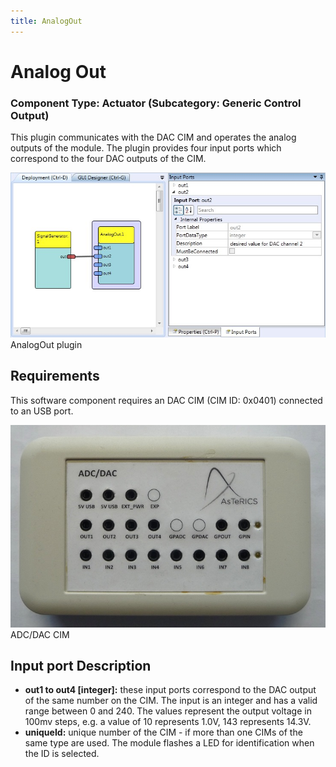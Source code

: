 ```yaml
---
title: AnalogOut
---
```


# Analog Out

### Component Type: Actuator (Subcategory: Generic Control Output)

This plugin communicates with the DAC CIM and operates the analog outputs of the module.
The plugin provides four input ports which correspond to the four DAC outputs of the CIM.

![Screenshot: AnalogOut plugin](./img/AnalogOut.jpg "Screenshot: AnalogOut plugin")  
AnalogOut plugin

## Requirements

This software component requires an DAC CIM (CIM ID: 0x0401) connected to an USB port.

![ADC/DAC CIM](./img/AnalogOut_CIM.jpg "ADC/DAC CIM")  
ADC/DAC CIM

## Input port Description

- **out1 to out4 \[integer\]:** these input ports correspond to the DAC output of the same number on the CIM.
  The input is an integer and has a valid range between 0 and 240.
  The values represent the output voltage in 100mv steps, e.g. a value of 10 represents 1.0V, 143 represents 14.3V.
- **uniqueId:** unique number of the CIM - if more than one CIMs of the same type are used.
  The module flashes a LED for identification when the ID is selected.
